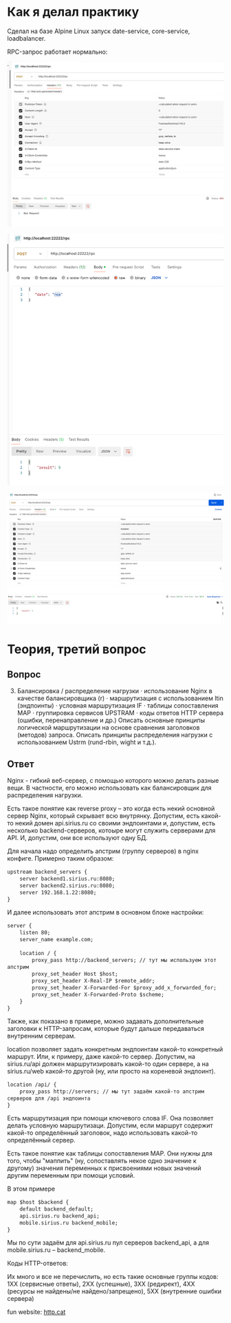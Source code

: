 # Как я делал практику

Сделал на базе Alpine Linux запуск date-service, core-service, loadbalancer. 

RPC-запрос работает нормально:

![img](image.png)

![img](image2.png)

![img](image3.png)

# Теория, третий вопрос

## Вопрос

3. Балансировка / распределение нагрузки
· использование Nginx в качестве балансировщика (r)
· маршрутизация с использованием ltin (эндпоинты)
· условная маршрутизация IF
· таблицы сопоставления MAP
· группировка сервисов UPSTRAM
· коды ответов HTTP сервера (ошибки, перенаправление и др.)
Описать основные принципы логической маршрутизации на основе сравнения
заголовков (методов) запроса. Описать принципы распределения нагрузки с
использованием Ustrm (rund-rbin, wight и т.д.).

## Ответ

Nginx - гибкий веб-сервер, с помощью которого можно делать разные вещи. В частности, его можно использовать как балансировщик для распределения нагрузки.

Есть такое понятие как reverse proxy – это когда есть некий основной сервер Nginx, который скрывает всю внутрянку. Допустим, есть какой-то некий домен api.sirius.ru со своими эндпоинтами и, допустим, есть несколько backend-серверов, котоыре могут служить серверами для API. И, допустим, они все используют одну БД. 

Для начала надо определить апстрим (группу серверов) в nginx конфиге. Примерно таким образом:

```
upstream backend_servers {
    server backend1.sirius.ru:8080;
    server backend2.sirius.ru:8080;
    server 192.168.1.22:8080;
}
```

И далее использовать этот апстрим в основном блоке настройки:

```
server {
    listen 80;
    server_name example.com;

    location / {
        proxy_pass http://backend_servers; // тут мы используем этот апстрим
        proxy_set_header Host $host;
        proxy_set_header X-Real-IP $remote_addr;
        proxy_set_header X-Forwarded-For $proxy_add_x_forwarded_for;
        proxy_set_header X-Forwarded-Proto $scheme;
    }
}
```

Также, как показано в примере, можно задавать дополнительные заголовки к HTTP-запросам, которые будут дальше передаваться внутренним серверам.

location позволяет задать конкретным эндпоинтам какой-то конкретный маршрут. Или, к примеру, даже какой-то сервер. Допустим, на sirius.ru/api должен маршрутизировать какой-то один сервере, а на sirius.ru/web какой-то другой (ну, или просто на кореневой эндпоинт).

```
location /api/ {
    proxy_pass http://servers; // мы тут задаём какой-то апстрим серверов для /api эндпоинта
}
```

Есть маршрутизация при помощи ключевого слова IF. Она позволяет делать условную маршрутизаци. Допустим, если маршрут содержит какой-то определённый заголовок, надо использовать какой-то определённый сервер.

Есть такое понятие как таблицы сопоставления MAP. Они нужны для того, чтобы "маппить" (ну, сопоставлять некое одно значение к другому) значения переменных к присвоениями новых значений другим переменным при помощи условий.

В этом примере

```
map $host $backend {
    default backend_default;
    api.sirius.ru backend_api;
    mobile.sirius.ru backend_mobile;
}
```

Мы по сути задаём для api.sirius.ru пул серверов backend_api, а для mobile.sirius.ru – backend_mobile.

Коды HTTP-ответов:

Их много и все не перечислить, но есть такие основные группы кодов: 1XX (сервисные ответы), 2XX (успешные), 3XX (редирект), 4XX (ресурсы не найдены/не найдено/запрещено), 5XX (внутренние ошибки сервера)


fun website: [http.cat](https://http.cat)